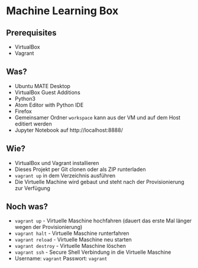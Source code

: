 # Machine Learning Box

## Prerequisites

 - VirtualBox
 - Vagrant
 
## Was?

 - Ubuntu MATE Desktop
 - VirtualBox Guest Additions
 - Python3
 - Atom Editor with Python IDE
 - Firefox
 - Gemeinsamer Ordner `workspace` kann aus der VM und auf dem Host editiert werden
 - Jupyter Notebook auf http://localhost:8888/
 
## Wie?

 - VirtualBox und Vagrant installieren
 - Dieses Projekt per Git clonen oder als ZIP runterladen
 - `vagrant up` in dem Verzeichnis ausführen
 - Die Virtuelle Machine wird gebaut und steht nach der Provisionierung zur Verfügung
 
 ## Noch was?
 
 - `vagrant up` - Virtuelle Maschine hochfahren (dauert das erste Mal länger wegen der Provisionierung)
 - `vagrant halt` - Virtuelle Maschine runterfahren
 - `vagrant reload` - Virtuelle Maschine neu starten
 - `vagrant destroy` - Virtuelle Maschine löschen
 - `vagrant ssh` - Secure Shell Verbindung in die Virtuelle Maschine
 - Username: `vagrant` Passwort: `vagrant`